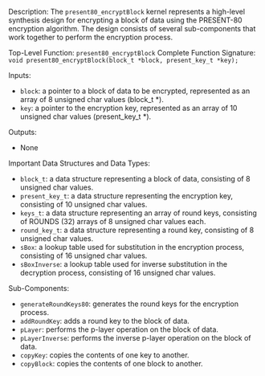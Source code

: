 Description:
The `present80_encryptBlock` kernel represents a high-level synthesis design for encrypting a block of data using the PRESENT-80 encryption algorithm. The design consists of several sub-components that work together to perform the encryption process.

Top-Level Function: `present80_encryptBlock`
Complete Function Signature: `void present80_encryptBlock(block_t *block, present_key_t *key);`

Inputs:
- `block`: a pointer to a block of data to be encrypted, represented as an array of 8 unsigned char values (block_t *).
- `key`: a pointer to the encryption key, represented as an array of 10 unsigned char values (present_key_t *).

Outputs:
- None

Important Data Structures and Data Types:
- `block_t`: a data structure representing a block of data, consisting of 8 unsigned char values.
- `present_key_t`: a data structure representing the encryption key, consisting of 10 unsigned char values.
- `keys_t`: a data structure representing an array of round keys, consisting of ROUNDS (32) arrays of 8 unsigned char values each.
- `round_key_t`: a data structure representing a round key, consisting of 8 unsigned char values.
- `sBox`: a lookup table used for substitution in the encryption process, consisting of 16 unsigned char values.
- `sBoxInverse`: a lookup table used for inverse substitution in the decryption process, consisting of 16 unsigned char values.

Sub-Components:
- `generateRoundKeys80`: generates the round keys for the encryption process.
- `addRoundKey`: adds a round key to the block of data.
- `pLayer`: performs the p-layer operation on the block of data.
- `pLayerInverse`: performs the inverse p-layer operation on the block of data.
- `copyKey`: copies the contents of one key to another.
- `copyBlock`: copies the contents of one block to another.